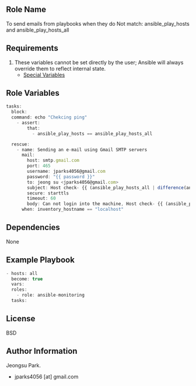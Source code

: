## Role Name 
To send emails from playbooks when they do Not match: ansible_play_hosts and ansible_play_hosts_all

## Requirements
 1. These variables cannot be set directly by the user; Ansible will always override them to reflect internal state.
    * [Special Variables](https://docs.ansible.com/ansible/latest/reference_appendices/special_variables.html?highlight=ansible_play_hosts)
 
## Role Variables 
```javascript
tasks:
  block:
  command: echo "Chekcing ping"
    - assert:
        that:
          - ansible_play_hosts == ansible_play_hosts_all

  rescue:
    - name: Sending an e-mail using Gmail SMTP servers
      mail:
        host: smtp.gmail.com
        port: 465
        username: jparks4056@gmail.com
        password: "{{ password }}"
        to: jeong su <jparks4056@gmail.com>
        subject: Host check- {{ (ansible_play_hosts_all | difference(ansible_play_hosts)) }}
        secure: starttls
        timeout: 60
        body: Can not login into the machine, Host check- {{ (ansible_play_hosts_all | difference(ansible_play_hosts )) }}
      when: inventory_hostname == "localhost"

```
## Dependencies
None

## Example Playbook
```javascript
- hosts: all 
  become: true
  vars:
  roles:
    - role: ansible-monitoring
  tasks: 
```  
## License
BSD

## Author Information
Jeongsu Park.
 * jparks4056 [at] gmail.com
 
